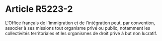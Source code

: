 # Article R5223-2

L'Office français de l'immigration et de l'intégration peut, par convention, associer à ses missions tout organisme privé ou public, notamment les collectivités territoriales et les organismes de droit privé à but non lucratif.